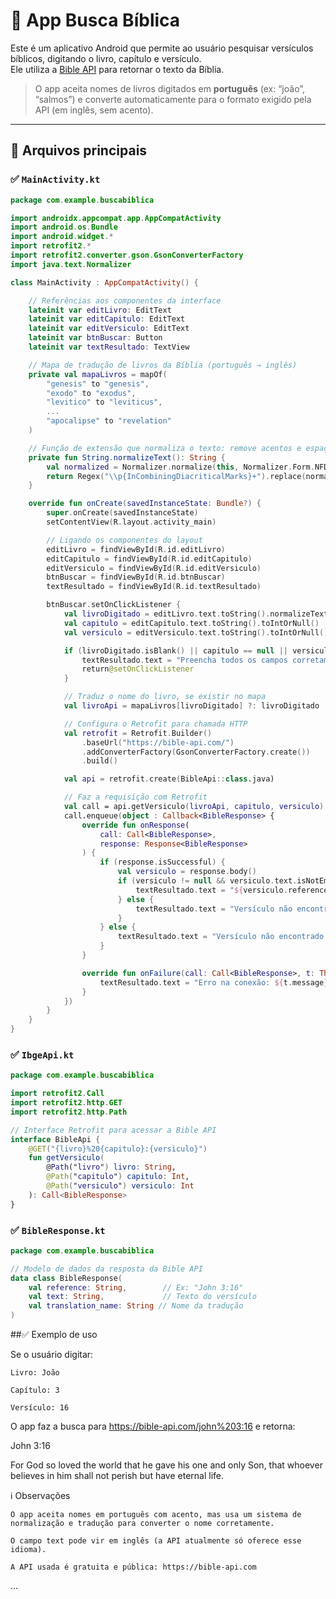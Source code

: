 # 📖 App Busca Bíblica

Este é um aplicativo Android que permite ao usuário pesquisar versículos bíblicos, digitando o livro, capítulo e versículo.  
Ele utiliza a [Bible API](https://bible-api.com/) para retornar o texto da Bíblia.

> O app aceita nomes de livros digitados em **português** (ex: “joão”, “salmos”) e converte automaticamente para o formato exigido pela API (em inglês, sem acento).

---

## 📂 Arquivos principais

### ✅ `MainActivity.kt`

```kotlin
package com.example.buscabiblica

import androidx.appcompat.app.AppCompatActivity
import android.os.Bundle
import android.widget.*
import retrofit2.*
import retrofit2.converter.gson.GsonConverterFactory
import java.text.Normalizer

class MainActivity : AppCompatActivity() {

    // Referências aos componentes da interface
    lateinit var editLivro: EditText
    lateinit var editCapitulo: EditText
    lateinit var editVersiculo: EditText
    lateinit var btnBuscar: Button
    lateinit var textResultado: TextView

    // Mapa de tradução de livros da Bíblia (português → inglês)
    private val mapaLivros = mapOf(
        "genesis" to "genesis",
        "exodo" to "exodus",
        "levitico" to "leviticus",
        ...
        "apocalipse" to "revelation"
    )

    // Função de extensão que normaliza o texto: remove acentos e espaços
    private fun String.normalizeText(): String {
        val normalized = Normalizer.normalize(this, Normalizer.Form.NFD)
        return Regex("\\p{InCombiningDiacriticalMarks}+").replace(normalized, "").lowercase().trim()
    }

    override fun onCreate(savedInstanceState: Bundle?) {
        super.onCreate(savedInstanceState)
        setContentView(R.layout.activity_main)

        // Ligando os componentes do layout
        editLivro = findViewById(R.id.editLivro)
        editCapitulo = findViewById(R.id.editCapitulo)
        editVersiculo = findViewById(R.id.editVersiculo)
        btnBuscar = findViewById(R.id.btnBuscar)
        textResultado = findViewById(R.id.textResultado)

        btnBuscar.setOnClickListener {
            val livroDigitado = editLivro.text.toString().normalizeText()
            val capitulo = editCapitulo.text.toString().toIntOrNull()
            val versiculo = editVersiculo.text.toString().toIntOrNull()

            if (livroDigitado.isBlank() || capitulo == null || versiculo == null) {
                textResultado.text = "Preencha todos os campos corretamente."
                return@setOnClickListener
            }

            // Traduz o nome do livro, se existir no mapa
            val livroApi = mapaLivros[livroDigitado] ?: livroDigitado

            // Configura o Retrofit para chamada HTTP
            val retrofit = Retrofit.Builder()
                .baseUrl("https://bible-api.com/")
                .addConverterFactory(GsonConverterFactory.create())
                .build()

            val api = retrofit.create(BibleApi::class.java)

            // Faz a requisição com Retrofit
            val call = api.getVersiculo(livroApi, capitulo, versiculo)
            call.enqueue(object : Callback<BibleResponse> {
                override fun onResponse(
                    call: Call<BibleResponse>,
                    response: Response<BibleResponse>
                ) {
                    if (response.isSuccessful) {
                        val versiculo = response.body()
                        if (versiculo != null && versiculo.text.isNotEmpty()) {
                            textResultado.text = "${versiculo.reference}\n\n${versiculo.text}"
                        } else {
                            textResultado.text = "Versículo não encontrado!"
                        }
                    } else {
                        textResultado.text = "Versículo não encontrado!"
                    }
                }

                override fun onFailure(call: Call<BibleResponse>, t: Throwable) {
                    textResultado.text = "Erro na conexão: ${t.message}"
                }
            })
        }
    }
}
```

### ✅ `IbgeApi.kt`
```kotlin
package com.example.buscabiblica

import retrofit2.Call
import retrofit2.http.GET
import retrofit2.http.Path

// Interface Retrofit para acessar a Bible API
interface BibleApi {
    @GET("{livro}%20{capitulo}:{versiculo}")
    fun getVersiculo(
        @Path("livro") livro: String,
        @Path("capitulo") capitulo: Int,
        @Path("versiculo") versiculo: Int
    ): Call<BibleResponse>
}
```
### ✅ `BibleResponse.kt`
```kotlin
package com.example.buscabiblica

// Modelo de dados da resposta da Bible API
data class BibleResponse(
    val reference: String,        // Ex: "John 3:16"
    val text: String,             // Texto do versículo
    val translation_name: String // Nome da tradução
)
```
##✅ Exemplo de uso

Se o usuário digitar:

    Livro: João

    Capítulo: 3

    Versículo: 16

O app faz a busca para https://bible-api.com/john%203:16 e retorna:

John 3:16

For God so loved the world that he gave his one and only Son, 
that whoever believes in him shall not perish but have eternal life.

ℹ️ Observações

    O app aceita nomes em português com acento, mas usa um sistema de normalização e tradução para converter o nome corretamente.

    O campo text pode vir em inglês (a API atualmente só oferece esse idioma).

    A API usada é gratuita e pública: https://bible-api.com

...



